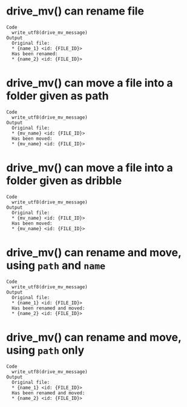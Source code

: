 # drive_mv() can rename file

    Code
      write_utf8(drive_mv_message)
    Output
      Original file:
      * {name_1} <id: {FILE_ID}>
      Has been renamed:
      * {name_2} <id: {FILE_ID}>

# drive_mv() can move a file into a folder given as path

    Code
      write_utf8(drive_mv_message)
    Output
      Original file:
      * {mv_name} <id: {FILE_ID}>
      Has been moved:
      * {mv_name} <id: {FILE_ID}>

# drive_mv() can move a file into a folder given as dribble

    Code
      write_utf8(drive_mv_message)
    Output
      Original file:
      * {mv_name} <id: {FILE_ID}>
      Has been moved:
      * {mv_name} <id: {FILE_ID}>

# drive_mv() can rename and move, using `path` and `name`

    Code
      write_utf8(drive_mv_message)
    Output
      Original file:
      * {name_1} <id: {FILE_ID}>
      Has been renamed and moved:
      * {name_2} <id: {FILE_ID}>

# drive_mv() can rename and move, using `path` only

    Code
      write_utf8(drive_mv_message)
    Output
      Original file:
      * {name_1} <id: {FILE_ID}>
      Has been renamed and moved:
      * {name_2} <id: {FILE_ID}>

